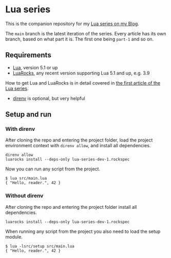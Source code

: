 # Lua series

This is the companion repository for my [Lua series on my Blog](https://martin-fieber.de/series/lua/).

The `main` branch is the latest iteration of the series. Every article has its own branch, based on what part it is. The first one being `part-1` and so on.

## Requirements

- [Lua](http://www.lua.org), version 5.1 or up
- [LuaRocks](https://luarocks.org), any recent version supporting Lua 5.1 and up, e.g. 3.9

How to get Lua and LuaRocks is in detail covered in [the first article of the Lua series]().

- [direnv](https://direnv.net) is optional, but very helpful

## Setup and run

### With direnv

After cloning the repo and entering the project folder, load the project environment context with `direnv allow`, and install all dependencies.

```shell
direnv allow
luarocks install --deps-only lua-series-dev-1.rockspec
```

Now you can run any script from the project.

```shell
$ lua src/main.lua
{ "Hello, reader.", 42 }
```

### Without direnv

After cloning the repo and entering the project folder install all dependencies.

```shell
luarocks install --deps-only lua-series-dev-1.rockspec
```

When running any script from the project you also need to load the setup module.

```shell
$ lua -lsrc/setup src/main.lua
{ "Hello, reader.", 42 }
```
